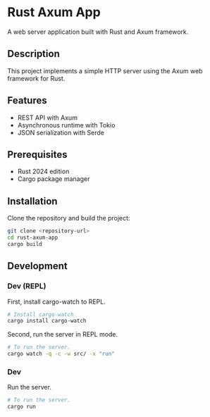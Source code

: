 # Rust Axum App

A web server application built with Rust and Axum framework.

## Description

This project implements a simple HTTP server using the Axum web framework for Rust.

## Features

- REST API with Axum
- Asynchronous runtime with Tokio
- JSON serialization with Serde

## Prerequisites

- Rust 2024 edition
- Cargo package manager

## Installation

Clone the repository and build the project:

```bash
git clone <repository-url>
cd rust-axum-app
cargo build
```

## Development

### Dev (REPL)

First, install cargo-watch to REPL.

```bash
# Install cargo-watch
cargo install cargo-watch
```

Second, run the server in REPL mode.

````bash
# To run the server.
cargo watch -q -c -w src/ -x "run"
````

### Dev

Run the server.

```bash
# To run the server.
cargo run
```